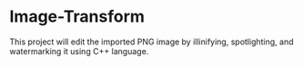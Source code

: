 # Image-Transform
This project will edit the imported PNG image by illinifying, spotlighting, and watermarking it using C++ language.
